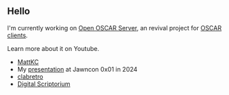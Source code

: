 ## Hello

I'm currently working on [Open OSCAR Server](https://github.com/mk6i/open-oscar-server), an revival project for [OSCAR clients](https://en.wikipedia.org/wiki/OSCAR_protocol).

Learn more about it on Youtube.

* [MattKC](https://youtu.be/taDOa2zIhlo?si=fItTKIiyRhcONFlG)
* My [presentation](https://youtu.be/QCXVUO2GSn8?si=5sawHLOEEpMLFFKU]) at Jawncon 0x01 in 2024
* [clabretro](https://youtu.be/AEiYyMwW8gY?si=b2NfSLdj-vK0BpTa&t=2309)
* [Digital Scriptorium](https://youtu.be/GwbybRQZufc?si=xxeDyPdqs3WnYiCW)
